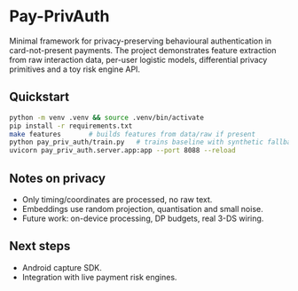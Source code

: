 # Pay-PrivAuth

Minimal framework for privacy-preserving behavioural authentication in
card-not-present payments. The project demonstrates feature extraction
from raw interaction data, per-user logistic models, differential
privacy primitives and a toy risk engine API.

## Quickstart

```bash
python -m venv .venv && source .venv/bin/activate
pip install -r requirements.txt
make features       # builds features from data/raw if present
python pay_priv_auth/train.py   # trains baseline with synthetic fallback
uvicorn pay_priv_auth.server.app:app --port 8088 --reload
```

## Notes on privacy
- Only timing/coordinates are processed, no raw text.
- Embeddings use random projection, quantisation and small noise.
- Future work: on-device processing, DP budgets, real 3-DS wiring.

## Next steps
- Android capture SDK.
- Integration with live payment risk engines.
